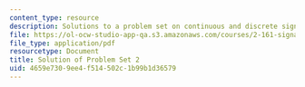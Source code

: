 ```yaml
---
content_type: resource
description: Solutions to a problem set on continuous and discrete signal processing.
file: https://ol-ocw-studio-app-qa.s3.amazonaws.com/courses/2-161-signal-processing-continuous-and-discrete-fall-2008/4659e7309ee4f514502c1b99b1d36579_ps2soln.pdf
file_type: application/pdf
resourcetype: Document
title: Solution of Problem Set 2
uid: 4659e730-9ee4-f514-502c-1b99b1d36579
---
```

